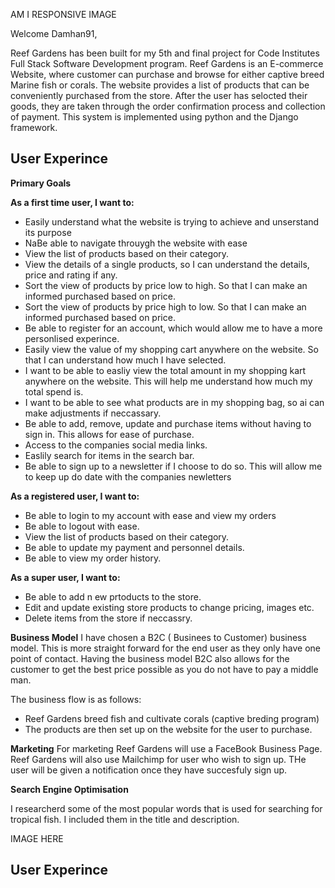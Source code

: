 AM I RESPONSIVE IMAGE

Welcome Damhan91,

Reef Gardens has been built for my 5th and final project for Code Institutes Full Stack Software Development program. Reef Gardens is an E-commerce Website, where customer can purchase and browse for either captive breed Marine fish or corals. The website provides a list of products that can be conveniently purchased from the store. After the user has selocted their goods, they are taken through the order confirmation process and collection of payment. This system is implemented using python and the Django framework.

## User Experince

**Primary Goals**
  
**As a first time user, I want to:**
  * Easily understand what the website is trying to achieve and unserstand its purpose
  * NaBe able to navigate throuygh the website with ease
  * View the list of products based on their category.
  * View the details of a single products, so I can understand the details, price and rating if any.
  * Sort the view of products by price low to high. So that I can make an informed purchased based on price.
  * Sort the view of products by price high to low. So that I can make an informed purchased based on price.
  * Be able to register for an account, which would allow me to have a more personlised experince.
  * Easily view the value of my shopping cart anywhere on the website. So that I can understand how much I have selected.
  * I want to be able to easliy view the total amount in my shopping kart anywhere on the website. This will help me understand how much my total spend is.
  * I want to be able to see what products are in my shopping bag, so ai can make adjustments if neccassary.
  * Be able to add, remove, update and purchase items without having to sign in. This allows for ease of purchase.
  * Access to the companies social media links.
  * Easlily search for items in the search bar.
  * Be able to sign up to a newsletter if I choose to do so. This will allow me to keep up do date with the companies newletters
  
**As a registered user, I want to:**
  * Be able to login to my account with ease and view my orders
  * Be able to logout with ease.
  * View the list of products based on their category.
  * Be able to update my payment and personnel details.
  * Be able to view my order history.

**As a super user, I want to:**
  * Be able to add n ew prtoducts to the store.
  * Edit and update existing store products to change pricing, images etc.
  * Delete items from the store if neccassry.
  
**Business Model**
I have chosen a B2C ( Businees to Customer) business model. This is more straight forward for the end user as they only have one point of contact. Having the business model B2C also allows for the customer to get the best price possible as you do not have to pay a middle man.

The business flow is as follows:

  * Reef Gardens breed fish and cultivate corals (captive breding program)
  * The products are then set up on the website for the user to purchase.
  
**Marketing**
For marketing Reef Gardens will use a FaceBook Business Page. Reef Gardens will also use Mailchimp for user who wish to sign up. THe user will be given a notification once they have succesfuly sign up.

**Search Engine Optimisation**

I researcherd some of the most popular words that is used for searching for tropical fish. I included them in the title and description.

IMAGE HERE
## User Experince
